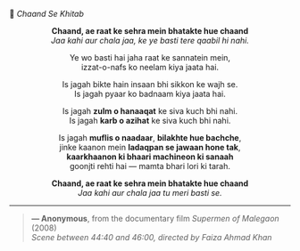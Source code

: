 🌙 *Chaand Se Khitab* 

<div align="center">
 
**Chaand, ae raat ke sehra mein bhatakte hue chaand**  
*Jaa kahi aur chala jaa, ke ye basti tere qaabil hi nahi.*  

Ye wo basti hai jaha raat ke sannatein mein,  
izzat-o-nafs ko neelam kiya jaata hai.  

Is jagah bikte hain insaan bhi sikkon ke wajh se.  
Is jagah pyaar ko badnaam kiya jaata hai.  

Is jagah **zulm o hanaaqat** ke siva kuch bhi nahi.  
Is jagah **karb o azihat** ke siva kuch bhi nahi.  

Is jagah **muflis o naadaar**, **bilakhte hue bachche**,  
jinke kaanon mein **ladaqpan se jawaan hone tak**,  
**kaarkhaanon ki bhaari machineon ki sanaah**  
goonjti rehti hai — mamta bhari lori ki tarah.  

**Chaand, ae raat ke sehra mein bhatakte hue chaand**  
*Jaa kahi aur chala jaa tu meri basti se.*  

</div>

---

> **— Anonymous**, from the documentary film *Supermen of Malegaon* (2008)  
> _Scene between 44:40 and 46:00, directed by Faiza Ahmad Khan_
